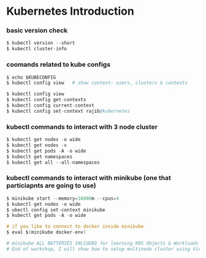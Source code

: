 # Kubernetes Introduction

### basic version check
```s
$ kubectl version --short
$ kubectl cluster-info
```

### coomands related to kube configs

```s
$ echo $KUBECONFIG
$ kubectl config view   # show context: users, clusters & contexts

$ kubectl config view
$ kubectl config get-contexts
$ kubectl config current-context
$ kubectl config set-context rajib@kubernetes
```

### kubectl commands to interact with 3 node cluster
```s
$ kubectl get nodes -o wide
$ kubectl get nodes -v
$ kubectl get pods -A -o wide
$ kubeclt get namespaces
$ kubectl get all --all-namespaces
```

### kubectl commands to interact with minikube (one that particiapnts are going to use)
```s
$ minikube start --memory=16000m --cpus=4
$ kubectl get nodes -o wide
$ ubectl config set-context minikube
$ kubectl get pods -A -o wide

# if you like to connect to docker inside minikube
$ eval $(minikube docker-env)

# minikube ALL BATTERIES INLCUDED for learning K8S Objects & Workloads
# End of workshop, I will show how to setup multinode cluster using VirtualBox
```